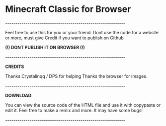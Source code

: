 # Minecraft Classic for Browser

**-----------------------------------------------------------**

Feel free to use this for you or your friend. 
Dont use the code for a website or more, must give Credit if you want to publish on Github


**(!) DONT PUBLISH IT ON BROWSER (!)**

**-----------------------------------------------------------**

**CREDITS**

Thanks Crystalinqq / DPS for helping
Thanks the browser for images.

**-----------------------------------------------------------**

**DOWNLOAD**

You can view the source code of the HTML file and use it with copypaste or edit it.
Feel free to make a remix and more. It may have some bugs!

**-----------------------------------------------------------**


